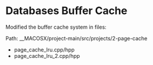 # Databases Buffer Cache

Modified the buffer cache system in files: <br>

Path: __MACOSX/project-main/src/projects/2-page-cache <br>
* page_cache_lru.cpp/hpp <br>
* page_cache_lru_2.cpp/hpp 

